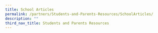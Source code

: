 ```yaml
---
title: School Articles
permalink: /partners/Students-and-Parents-Resources/SchoolArticles/
description: ""
third_nav_title: Students and Parents Resources
---
```

